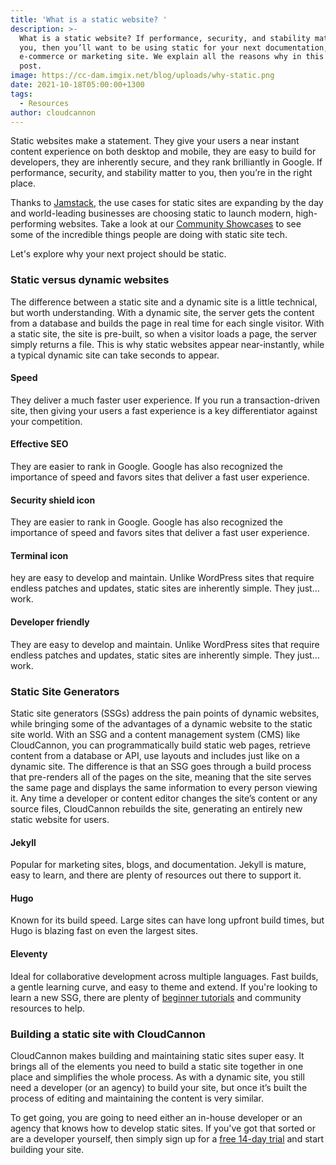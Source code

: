 ```yaml
---
title: 'What is a static website? '
description: >-
  What is a static website? If performance, security, and stability matter to
  you, then you’ll want to be using static for your next documentation, blog,
  e-commerce or marketing site. We explain all the reasons why in this blog
  post.
image: https://cc-dam.imgix.net/blog/uploads/why-static.png
date: 2021-10-18T05:00:00+1300
tags:
  - Resources
author: cloudcannon
---
```

Static websites make a statement. They give your users a near instant content experience on both desktop and mobile, they are easy to build for developers, they are inherently secure, and they rank brilliantly in Google. If performance, security, and stability matter to you, then you’re in the right place.

Thanks to [Jamstack](https://cloudcannon.com/Jamstack/), the use cases for static sites are expanding by the day and world-leading businesses are choosing static to launch modern, high-performing websites. Take a look at our [Community Showcases](https://cloudcannon.com/community/showcases/) to see some of the incredible things people are doing with static site tech.

Let's explore why your next project should be static.

### Static versus dynamic websites

The difference between a static site and a dynamic site is a little technical, but worth understanding. With a dynamic site, the server gets the content from a database and builds the page in real time for each single visitor. With a static site, the site is pre-built, so when a visitor loads a page, the server simply returns a file. This is why static websites appear near-instantly, while a typical dynamic site can take seconds to appear.

#### Speed

They deliver a much faster user experience. If you run a transaction-driven site, then giving your users a fast experience is a key differentiator against your competition.

#### Effective SEO

They are easier to rank in Google. Google has also recognized the importance of speed and favors sites that deliver a fast user experience.

#### Security shield icon

They are easier to rank in Google. Google has also recognized the importance of speed and favors sites that deliver a fast user experience.

#### Terminal icon

hey are easy to develop and maintain. Unlike WordPress sites that require endless patches and updates, static sites are inherently simple. They just…work.

#### Developer friendly

They are easy to develop and maintain. Unlike WordPress sites that require endless patches and updates, static sites are inherently simple. They just…work.

### Static Site Generators

Static site generators (SSGs) address the pain points of dynamic websites, while bringing some of the advantages of a dynamic website to the static site world. With an SSG and a content management system (CMS) like CloudCannon, you can programmatically build static web pages, retrieve content from a database or API, use layouts and includes just like on a dynamic site. The difference is that an SSG goes through a build process that pre-renders all of the pages on the site, meaning that the site serves the same page and displays the same information to every person viewing it. Any time a developer or content editor changes the site’s content or any source files, CloudCannon rebuilds the site, generating an entirely new static website for users.

#### Jekyll

Popular for marketing sites, blogs, and documentation. Jekyll is mature, easy to learn, and there are plenty of resources out there to support it.

#### Hugo

Known for its build speed. Large sites can have long upfront build times, but Hugo is blazing fast on even the largest sites.

#### Eleventy

Ideal for collaborative development across multiple languages. Fast builds, a gentle learning curve, and easy to theme and extend.
If you're looking to learn a new SSG, there are plenty of [beginner tutorials](https://cloudcannon.com/community/learn/) and community resources to help. 

### Building a static site with CloudCannon

CloudCannon makes building and maintaining static sites super easy. It brings all of the elements you need to build a static site together in one place and simplifies the whole process. As with a dynamic site, you still need a developer (or an agency) to build your site, but once it’s built the process of editing and maintaining the content is very similar.

To get going, you are going to need either an in-house developer or an agency that knows how to develop static sites. If you've got that sorted or are a developer yourself, then simply sign up for a [free 14-day trial](https://app.cloudcannon.com/register?trial=cc_standard) and start building your site.
